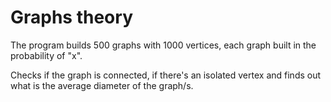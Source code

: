 # Graphs theory
 The program builds 500 graphs with 1000 vertices, each graph built in the probability of "x".
 
 Checks if the graph is connected, if there's an isolated vertex and finds out what is the average diameter of the graph/s.

 
